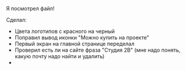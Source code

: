 Я посмотрел файл!

Сделал:
- Цвета логотипов с красного на черный
- Поправил вывод иконки "Можно купить на проекте"
- Первый экран на главной странице переделал
- Проверил есть ли на сайте фраза "Студия 2В" (мне надо понять, какую почту надо найти и удалить)
- 